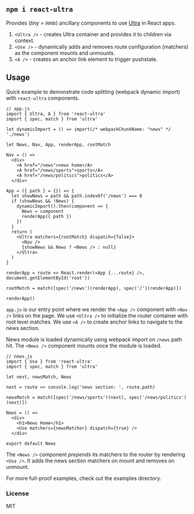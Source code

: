 ## `npm i react-ultra`

Provides (*tiny = `900b`*) ancillary components to use [Ultra](https://github.com/gt3/ultra-router) in React apps.

1. `<Ultra />` - creates Ultra container and provides it to children via context.
2. `<Use />` - dynamically adds and removes route configuration (matchers) as the component mounts and unmounts.
3. `<A />` - creates an anchor link element to trigger pushstate.

## Usage

Quick example to demonstrate code splitting (webpack dynamic import) with `react-ultra` components.

```
// app.js
import { Ultra, A } from 'react-ultra'
import { spec, match } from 'ultra'

let dynamicImport = () => import(/* webpackChunkName: "news" */ './news')

let News, Nav, App, renderApp, rootMatch

Nav = () =>
  <div>
    <A href="/news">news home</A>
    <A href="/news/sports">sports</A>
    <A href="/news/politics">politics</A>
  </div>

App = ({ path } = {}) => {
  let showNews = path && path.indexOf('/news') === 0
  if (showNews && !News) {
    dynamicImport().then(component => {
      News = component
      renderApp({ path })
    })
  }
  return (
    <Ultra matchers={rootMatch} dispatch={false}>
      <Nav />
      {showNews && News ? <News /> : null}
    </Ultra>
  )
}

renderApp = route => React.render(<App {...route} />, document.getElementById('root'))

rootMatch = match([spec('/news')(renderApp), spec('/')(renderApp)])

renderApp()

```
`app.js` is our entry point where we render the `<App />` component with `<Nav />` links on the page. We use `<Ultra />` to initialize the router container with root level matches. We use `<A />` to create anchor links to navigate to the news section.

News module is loaded dynamically using webpack import on `/news` path hit. The `<News />` component mounts once the module is loaded.

```
// news.js
import { Use } from 'react-ultra'
import { spec, match } from 'ultra'

let next, newsMatch, News

next = route => console.log('news section: ', route.path)

newsMatch = match([spec('/news/sports')(next), spec('/news/politics')(next)])

News = () =>
  <div>
    <h1>News Home</h1>
    <Use matchers={newsMatcher} dispatch={true} />
  </div>

export default News
```

The `<News />` component *prepends* its matchers to the router by rendering `<Use />`. It adds the news section matchers on mount and removes on unmount.

For more full-proof examples, check out the examples directory.

### License

MIT